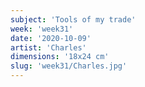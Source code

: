 ```yaml
---
subject: 'Tools of my trade'
week: 'week31'
date: '2020-10-09'
artist: 'Charles'
dimensions: '18x24 cm'
slug: 'week31/Charles.jpg'
---
```


